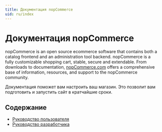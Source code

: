```yaml
---
title: Документация nopCommerce
uid: ru/index
---
```


# Документация nopCommerce

nopCommerce is an open source ecommerce software that contains both a catalog frontend and an administration tool backend. nopCommerce is a fully customizable shopping cart, stable, secure and extendable. From downloads to documentation, [nopCommerce.com](https://www.nopCommerce.com) offers a comprehensive base of information, resources, and support to the nopCommerce community.

Документация поможет вам настроить ваш магазин. Это позволит вам подготовить и запустить сайт в кратчайшие сроки.

## Содержание

* [Руководство пользователя](xref:ru/user-guide/index)
* [Руководство разработчика](xref:ru/developer/index)